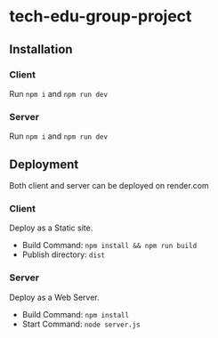 # tech-edu-group-project

## Installation

### Client

Run `npm i` and `npm run dev`

### Server

Run `npm i` and `npm run dev`

## Deployment

Both client and server can be deployed on render.com

### Client

Deploy as a Static site.

- Build Command: `npm install && npm run build`
- Publish directory: `dist`

### Server

Deploy as a Web Server.  

- Build Command: `npm install`
- Start Command: `node server.js`